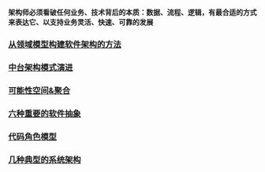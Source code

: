 **架构师必须看破任何业务、技术背后的本质：数据、流程、逻辑，有最合适的方式来表达它、以支持业务灵活、快速、可靠的发展**

### [从领域模型构建软件架构的方法](架构思考/从领域模型构建软件架构的方法.md)
### [中台架构模式演进](架构思考/中台架构演进.MD) 
### [可能性空间&聚合](架构思考/可能性空间&聚合.MD) 
### [六种重要的软件抽象](架构思考/六种重要的软件抽象.md) 
### [代码角色模型](架构思考/领域驱动：代码角色模型.md) 
### [几种典型的系统架构](架构思考/几种典型的系统架构模式.md) 
 
